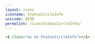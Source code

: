 ```yaml
---
layout: icons
iconname: StatusCircleInfo
unicode: EE5D
permalink: /icon/StatusCircleInfo/
---
```


``` html
<i class="mi mi-StatusCircleInfo"></i>
```
